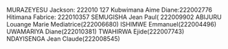 MURAZEYESU Jackson: 222010 127
Kubwimana Aime Diane:222002776
 Hitimana Fabrice: 222010357
 SEMUGISHA Jean Paul( 222009902
 ABIJURU Louange Marie Mediatrice(222006680)
 ISHIMWE Emmanuel(222004496)
 UWAMARIYA Diane(222010381)
TWAHIRWA Ejide(222007743)
NDAYISENGA Jean Claude(222008545)
